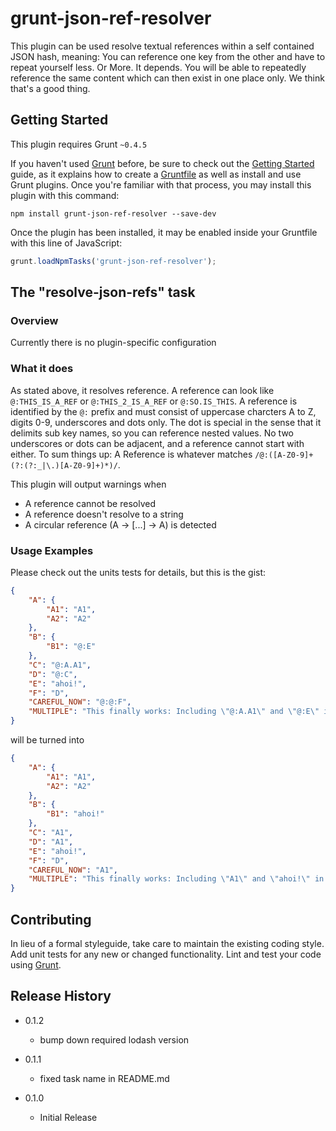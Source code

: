 # grunt-json-ref-resolver

This plugin can be used resolve textual references within a self contained JSON hash, meaning:
You can reference one key from the other and have to repeat yourself less. Or More. It depends.
You will be able to repeatedly reference the same content which can then exist in one place only.
We think that's a good thing.

## Getting Started
This plugin requires Grunt `~0.4.5`

If you haven't used [Grunt](http://gruntjs.com/) before, be sure to check out the [Getting Started](http://gruntjs.com/getting-started) guide, as it explains how to create a [Gruntfile](http://gruntjs.com/sample-gruntfile) as well as install and use Grunt plugins. Once you're familiar with that process, you may install this plugin with this command:

```shell
npm install grunt-json-ref-resolver --save-dev
```

Once the plugin has been installed, it may be enabled inside your Gruntfile with this line of JavaScript:

```js
grunt.loadNpmTasks('grunt-json-ref-resolver');
```

## The "resolve-json-refs" task

### Overview
Currently there is no plugin-specific configuration

### What it does

As stated above, it resolves reference. A reference can look like ```@:THIS_IS_A_REF``` or ```@:THIS_2_IS_A_REF``` or ```@:SO.IS_THIS```.
A reference is identified by the ```@:``` prefix and must consist of uppercase charcters A to Z, digits 0-9, underscores
and dots only. The dot is special in the sense that it delimits sub key names, so you can reference nested values. No
two underscores or dots can be adjacent, and a reference cannot start with either.
To sum things up: A Reference is whatever matches ```/@:([A-Z0-9]+(?:(?:_|\.)[A-Z0-9]+)*)/```.

This plugin will output warnings when

* A reference cannot be resolved
* A reference doesn't resolve to a string
* A circular reference (A -> [...] -> A) is detected

### Usage Examples

Please check out the units tests for details, but this is the gist:

```json
{
    "A": {
        "A1": "A1",
        "A2": "A2"
    },
    "B": {
        "B1": "@:E"
    },
    "C": "@:A.A1",
    "D": "@:C",
    "E": "ahoi!",
    "F": "D",
    "CAREFUL_NOW": "@:@:F",
    "MULTIPLE": "This finally works: Including \"@:A.A1\" and \"@:E\" in the middle of a string!"
}
```

will be turned into

```json
{
    "A": {
        "A1": "A1",
        "A2": "A2"
    },
    "B": {
        "B1": "ahoi!"
    },
    "C": "A1",
    "D": "A1",
    "E": "ahoi!",
    "F": "D",
    "CAREFUL_NOW": "A1",
    "MULTIPLE": "This finally works: Including \"A1\" and \"ahoi!\" in the middle of a string!"
}
```



## Contributing
In lieu of a formal styleguide, take care to maintain the existing coding style. Add unit tests for any new or changed functionality. Lint and test your code using [Grunt](http://gruntjs.com/).

## Release History

* 0.1.2  
    * bump down required lodash version

* 0.1.1  
    * fixed task name in README.md

* 0.1.0  
    * Initial Release